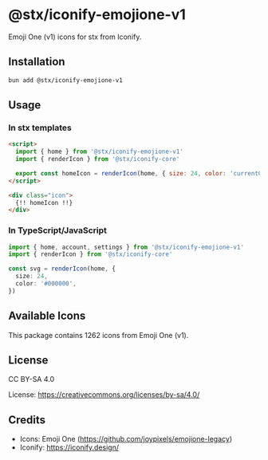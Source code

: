 # @stx/iconify-emojione-v1

Emoji One (v1) icons for stx from Iconify.

## Installation

```bash
bun add @stx/iconify-emojione-v1
```

## Usage

### In stx templates

```html
<script>
  import { home } from '@stx/iconify-emojione-v1'
  import { renderIcon } from '@stx/iconify-core'

  export const homeIcon = renderIcon(home, { size: 24, color: 'currentColor' })
</script>

<div class="icon">
  {!! homeIcon !!}
</div>
```

### In TypeScript/JavaScript

```typescript
import { home, account, settings } from '@stx/iconify-emojione-v1'
import { renderIcon } from '@stx/iconify-core'

const svg = renderIcon(home, {
  size: 24,
  color: '#000000',
})
```

## Available Icons

This package contains 1262 icons from Emoji One (v1).

## License

CC BY-SA 4.0

License: https://creativecommons.org/licenses/by-sa/4.0/

## Credits

- Icons: Emoji One (https://github.com/joypixels/emojione-legacy)
- Iconify: https://iconify.design/
